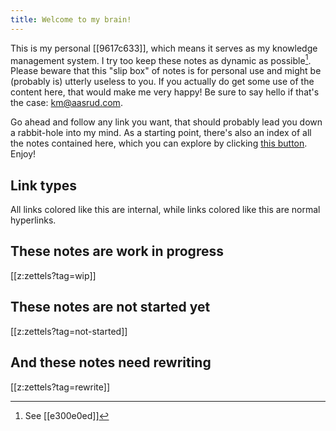 ```yaml
---
title: Welcome to my brain!
---
```


This is my personal [[9617c633]], which means it serves as my knowledge management system. I try too keep these notes as dynamic as possible[^dynamic]. Please beware that this "slip box" of notes is for personal use and might be (probably is) utterly useless to you. If you actually do get some use of the content here, that would make me very happy! Be sure to say hello if that's the case: <km@aasrud.com>.

Go ahead and follow any link you want, that should probably lead you down a rabbit-hole into my mind. As a starting point, there's also an index of all the notes contained here, which you can explore by clicking [this button](https://www.kmaasrud.com/brain/impulse). Enjoy!

## Link types

All links colored like <span class="zettel-link-container"><span class="zettel-link"><a style="text-decoration: none;">this</a></span></span> are internal, while links colored like <a style="text-decoration: none;">this</a> are normal hyperlinks.

## These notes are work in progress

[[z:zettels?tag=wip]]

## These notes are not started yet

[[z:zettels?tag=not-started]]

## And these notes need rewriting

[[z:zettels?tag=rewrite]]

[^dynamic]: See [[e300e0ed]]
